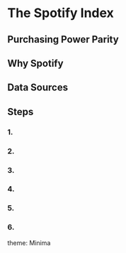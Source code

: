# The Spotify Index

## Purchasing Power Parity

## Why Spotify

## Data Sources

## Steps

### 1.

### 2.

### 3.

### 4.

### 5.

### 6.

theme: Minima
